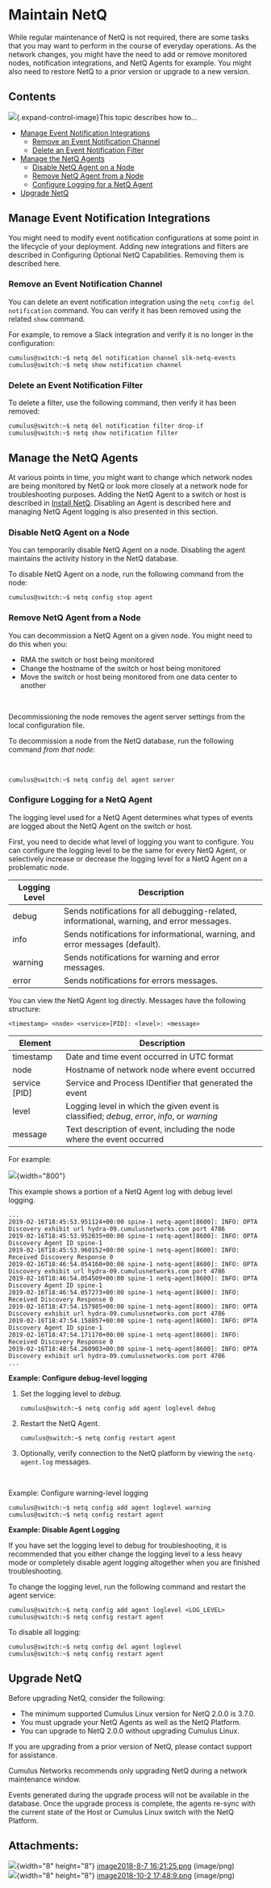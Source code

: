 # Maintain NetQ

While regular maintenance of NetQ is not required, there are some tasks
that you may want to perform in the course of everyday operations. As
the network changes, you might have the need to add or remove monitored
nodes, notification integrations, and NetQ Agents for example. You might
also need to restore NetQ to a prior version or upgrade to a new
version. 

## Contents

![](images/icons/grey_arrow_down.png){.expand-control-image}This topic
describes how to...

-   [Manage Event Notification
    Integrations](#MaintainNetQ-ManageEventNotificationIntegrations)
    -   [Remove an Event Notification
        Channel](#MaintainNetQ-RemoveanEventNotificationChannel)
    -   [Delete an Event Notification
        Filter](#MaintainNetQ-DeleteanEventNotificationFilter)
-   [Manage the NetQ Agents](#MaintainNetQ-ManagetheNetQAgents)
    -   [Disable NetQ Agent on a
        Node](#MaintainNetQ-DisableNetQAgentonaNode)
    -   [Remove NetQ Agent from a
        Node](#MaintainNetQ-RemoveNetQAgentfromaNode)
    -   [Configure Logging for a NetQ
        Agent](#MaintainNetQ-AgentLogConfigureLoggingforaNetQAgent)
-   [Upgrade NetQ](#MaintainNetQ-BackupUpgradeNetQ)

## Manage Event Notification Integrations

You might need to modify event notification configurations at some point
in the lifecycle of your deployment. Adding new integrations and filters
are described in Configuring Optional NetQ Capabilities. Removing them
is described here.

### Remove an Event Notification Channel

You can delete an event notification integration using
the `netq config del notification` command. You can verify it has been
removed using the related `show` command.

For example, to remove a Slack integration and verify it is no longer in
the configuration: 

``` text
cumulus@switch:~$ netq del notification channel slk-netq-events
cumulus@switch:~$ netq show notification channel
```

### Delete an Event Notification Filter

To delete a filter, use the following command, then verify it has been
removed:

``` text
cumulus@switch:~$ netq del notification filter drop-if
cumulus@switch:~$ netq show notification filter
```

## Manage the NetQ Agents

At various points in time, you might want to change which network nodes
are being monitored by NetQ or look more closely at a network node for
troubleshooting purposes. Adding the NetQ Agent to a switch or host is
described in [Install NetQ](Install_NetQ). Disabling an Agent is
described here and managing NetQ Agent logging is also presented in this
section.

### Disable NetQ Agent on a Node

You can temporarily disable NetQ Agent on a node. Disabling the agent
maintains the activity history in the NetQ database.

To disable NetQ Agent on a node, run the following command from the
node:

``` text
cumulus@switch:~$ netq config stop agent
```

### Remove NetQ Agent from a Node

You can decommission a NetQ Agent on a given node. You might need to do
this when you:

-   RMA the switch or host being monitored 
-   Change the hostname of the switch or host being monitored
-   Move the switch or host being monitored from one data center to
    another

 

Decommissioning the node removes the agent server settings from the
local configuration file.

To decommission a node from the NetQ database, run the following command
*from that node*:

 

``` plain
cumulus@switch:~$ netq config del agent server
```

### Configure Logging for a NetQ Agent

The logging level used for a NetQ Agent determines what types of events
are logged about the NetQ Agent on the switch or host. 

First, you need to decide what level of logging you want to
configure. You can configure the logging level to be the same for every
NetQ Agent, or selectively increase or decrease the logging level for a
NetQ Agent on a problematic node.

| Logging Level | Description                                                                                |
|---------------|--------------------------------------------------------------------------------------------|
| debug         | Sends notifications for all debugging-related, informational, warning, and error messages. |
| info          | Sends notifications for informational, warning, and error messages (default).              |
| warning       | Sends notifications for warning and error messages.                                        |
| error         | Sends notifications for errors messages.                                                   |

You can view the NetQ Agent log directly. Messages have the following
structure:

`<timestamp> <node> <service>[PID]: <level>: <message>`

| Element         | Description                                                                                  |
|-----------------|----------------------------------------------------------------------------------------------|
| timestamp       | Date and time event occurred in UTC format                                                   |
| node            | Hostname of network node where event occurred                                                |
| service \[PID\] | Service and Process IDentifier that generated the event                                      |
| level           | Logging level in which the given event is classified; *debug*, *error*, *info*, or *warning* |
| message         | Text description of event, including the node where the event occurred                       |

  
For example:

![](attachments/8365409/8365408.png){width="800"}

This example shows a portion of a NetQ Agent log with debug level
logging. 

``` text
...
2019-02-16T18:45:53.951124+00:00 spine-1 netq-agent[8600]: INFO: OPTA Discovery exhibit url hydra-09.cumulusnetworks.com port 4786
2019-02-16T18:45:53.952035+00:00 spine-1 netq-agent[8600]: INFO: OPTA Discovery Agent ID spine-1
2019-02-16T18:45:53.960152+00:00 spine-1 netq-agent[8600]: INFO: Received Discovery Response 0
2019-02-16T18:46:54.054160+00:00 spine-1 netq-agent[8600]: INFO: OPTA Discovery exhibit url hydra-09.cumulusnetworks.com port 4786
2019-02-16T18:46:54.054509+00:00 spine-1 netq-agent[8600]: INFO: OPTA Discovery Agent ID spine-1
2019-02-16T18:46:54.057273+00:00 spine-1 netq-agent[8600]: INFO: Received Discovery Response 0
2019-02-16T18:47:54.157985+00:00 spine-1 netq-agent[8600]: INFO: OPTA Discovery exhibit url hydra-09.cumulusnetworks.com port 4786
2019-02-16T18:47:54.158857+00:00 spine-1 netq-agent[8600]: INFO: OPTA Discovery Agent ID spine-1
2019-02-16T18:47:54.171170+00:00 spine-1 netq-agent[8600]: INFO: Received Discovery Response 0
2019-02-16T18:48:54.260903+00:00 spine-1 netq-agent[8600]: INFO: OPTA Discovery exhibit url hydra-09.cumulusnetworks.com port 4786
...
```

**Example: Configure debug-level logging**

1.  Set the logging level to *debug.*

    ``` text
    cumulus@switch:~$ netq config add agent loglevel debug
    ```

2.  Restart the NetQ Agent.

    ``` text
    cumulus@switch:~$ netq config restart agent
    ```

3.  Optionally, verify connection to the NetQ platform by viewing the
    `netq-agent.log` messages. 

     

Example: Configure warning-level logging

``` text
cumulus@switch:~$ netq config add agent loglevel warning 
cumulus@switch:~$ netq config restart agent 
```

**Example: Disable Agent Logging**

If you have set the logging level to debug for troubleshooting, it is
recommended that you either change the logging level to a less heavy
mode or completely disable agent logging altogether when you are
finished troubleshooting.

To change the logging level, run the following command and restart the
agent service:

``` text
cumulus@switch:~$ netq config add agent loglevel <LOG_LEVEL> 
cumulus@switch:~$ netq config restart agent
```

To disable all logging:

``` text
cumulus@switch:~$ netq config del agent loglevel 
cumulus@switch:~$ netq config restart agent
```

## Upgrade NetQ

Before upgrading NetQ, consider the following:

-   The minimum supported Cumulus Linux version for NetQ 2.0.0 is 3.7.0.
-   You must upgrade your NetQ Agents as well as the NetQ Platform.
-   You can upgrade to NetQ 2.0.0 without upgrading Cumulus Linux.

If you are upgrading from a prior version of NetQ, please contact
support for assistance.

Cumulus Networks recommends only upgrading NetQ during a network
maintenance window.

Events generated during the upgrade process will not be available in the
database. Once the upgrade process is complete, the agents re-sync with
the current state of the Host or Cumulus Linux switch with the NetQ
Platform.

## Attachments:

![](images/icons/bullet_blue.gif){width="8" height="8"} [image2018-8-7
16:21:25.png](attachments/8365409/8365410.png) (image/png)  
![](images/icons/bullet_blue.gif){width="8" height="8"} [image2018-10-2
17:48:9.png](attachments/8365409/8365408.png) (image/png)  
